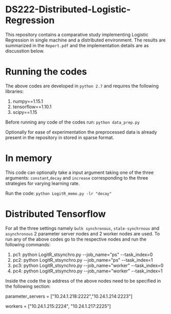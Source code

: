 # DS222-Distributed-Logistic-Regression

This repository contains a comparative study implementing Logistic Regression in single machine and a distributed environment. The results are summarized in the `Report.pdf` and the implementation details are as discusstion below.

# Running the codes
The above codes are developed in `python 2.7` and requires the following libraries:
1. numpy==1.15.1
2. tensorflow==1.10.1
3. scipy==1.15

Before running any code of the codes run: `python data_prep.py`

Optionally for ease of experimentation the preprocessed data is already present in the repository in stored in sparse format.

# In memory
This code can optionally take a input argument taking one of the three arguments: `constant`,`decay` and `increase` corresponding to the three strategies for varying learning rate.

Run the code: `python LogitR_memo.py -lr "decay"`

# Distributed Tensorflow
For all the three settings namely `bulk synchronous`, `stale-synchrnous` and `asynchronous` 2 parameter server nodes and 2 worker nodes are used. To run any of the above codes go to the respective nodes and run the following commands:

1. pc1: python LogitR_stsynchro.py --job_name="ps" --task_index=0
2. pc2: python LogitR_stsynchro.py --job_name="ps" --task_index=1
3. pc3: python LogitR_stsynchro.py --job_name="worker" --task_index=0
4. pc4: python LogitR_stsynchro.py --job_name="worker" --task_index=1

Inside the code the ip address of the above nodes need to be specified in the following section:

parameter_servers = ["10.24.1.218:2222","10.24.1.214:2223"]

workers = ["10.24.1.215:2224", "10.24.1.217:2225"]
